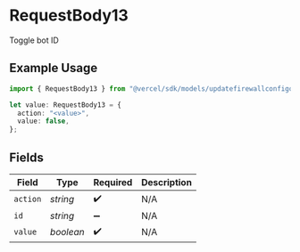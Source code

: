 # RequestBody13

Toggle bot ID

## Example Usage

```typescript
import { RequestBody13 } from "@vercel/sdk/models/updatefirewallconfigop.js";

let value: RequestBody13 = {
  action: "<value>",
  value: false,
};
```

## Fields

| Field              | Type               | Required           | Description        |
| ------------------ | ------------------ | ------------------ | ------------------ |
| `action`           | *string*           | :heavy_check_mark: | N/A                |
| `id`               | *string*           | :heavy_minus_sign: | N/A                |
| `value`            | *boolean*          | :heavy_check_mark: | N/A                |
